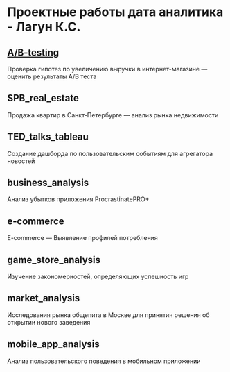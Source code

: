 # Проектные работы дата аналитика - Лагун К.С.
## [A/B-testing](Data-Analysis-Projects/A:B-testing/README.md) 
Проверка гипотез по увеличению выручки в интернет-магазине — оценить результаты A/B теста
## SPB_real_estate
Продажа квартир в Санкт-Петербурге — анализ рынка недвижимости
## TED_talks_tableau
Создание дашборда по пользовательским событиям для агрегатора новостей
## business_analysis
Анализ убытков приложения ProcrastinatePRO+
## e-commerce 
E-commerce — Выявление профилей потребления
## game_store_analysis
Изучение закономерностей, определяющих успешность игр
## market_analysis
Исследования рынка общепита в Москве для принятия решения об открытии нового заведения
## mobile_app_analysis
Анализ пользовательского поведения в мобильном приложении
